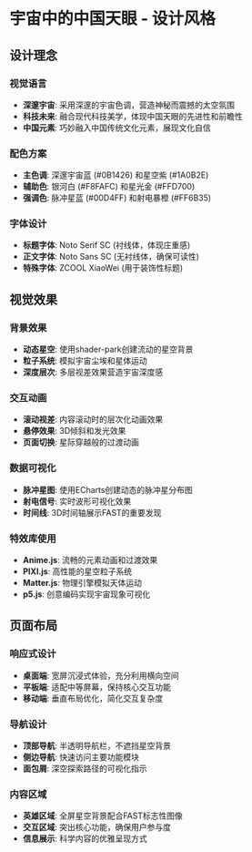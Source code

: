 # 宇宙中的中国天眼 - 设计风格

## 设计理念

### 视觉语言
- **深邃宇宙**: 采用深邃的宇宙色调，营造神秘而震撼的太空氛围
- **科技未来**: 融合现代科技美学，体现中国天眼的先进性和前瞻性
- **中国元素**: 巧妙融入中国传统文化元素，展现文化自信

### 配色方案
- **主色调**: 深邃宇宙蓝 (#0B1426) 和星空紫 (#1A0B2E)
- **辅助色**: 银河白 (#F8FAFC) 和星光金 (#FFD700)
- **强调色**: 脉冲星蓝 (#00D4FF) 和射电暴橙 (#FF6B35)

### 字体设计
- **标题字体**: Noto Serif SC (衬线体，体现庄重感)
- **正文字体**: Noto Sans SC (无衬线体，确保可读性)
- **特殊字体**: ZCOOL XiaoWei (用于装饰性标题)

## 视觉效果

### 背景效果
- **动态星空**: 使用shader-park创建流动的星空背景
- **粒子系统**: 模拟宇宙尘埃和星体运动
- **深度层次**: 多层视差效果营造宇宙深度感

### 交互动画
- **滚动视差**: 内容滚动时的层次化动画效果
- **悬停效果**: 3D倾斜和发光效果
- **页面切换**: 星际穿越般的过渡动画

### 数据可视化
- **脉冲星图**: 使用ECharts创建动态的脉冲星分布图
- **射电信号**: 实时波形可视化效果
- **时间线**: 3D时间轴展示FAST的重要发现

### 特效库使用
- **Anime.js**: 流畅的元素动画和过渡效果
- **PIXI.js**: 高性能的星空粒子系统
- **Matter.js**: 物理引擎模拟天体运动
- **p5.js**: 创意编码实现宇宙现象可视化

## 页面布局

### 响应式设计
- **桌面端**: 宽屏沉浸式体验，充分利用横向空间
- **平板端**: 适配中等屏幕，保持核心交互功能
- **移动端**: 垂直布局优化，简化交互复杂度

### 导航设计
- **顶部导航**: 半透明导航栏，不遮挡星空背景
- **侧边导航**: 快速访问主要功能模块
- **面包屑**: 深空探索路径的可视化指示

### 内容区域
- **英雄区域**: 全屏星空背景配合FAST标志性图像
- **交互区域**: 突出核心功能，确保用户参与度
- **信息展示**: 科学内容的优雅呈现方式